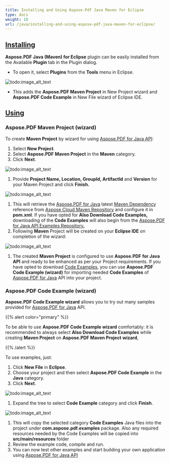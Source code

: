 ```yaml
---
title: Installing and Using Aspose.Pdf Java Maven for Eclipse
type: docs
weight: 10
url: /java/installing-and-using-aspose-pdf-java-maven-for-eclipse/
---
```


## <ins>**Installing**
**Aspose.PDF Java (Maven) for Eclipse** plugin can be easily installed from the Available **Plugin** tab in the Plugin dialog.

- To open it, select **Plugins** from the **Tools** menu in Eclipse. 

![todo:image_alt_text](http://i.imgur.com/PCMRMUT.png)

- This adds the **Aspose.PDF Maven Project** in New Project wizard and **Aspose.PDF Code Example** in New File wizard of Eclipse IDE.
## <ins>**Using**
### **Aspose.PDF Maven Project (wizard)**
To create **Maven Project** by wizard for using [Aspose.PDF for Java API](http://www.aspose.com/java/pdf-component.aspx):

1. Select **New Project**.
1. Select **Aspose.PDF Maven Project** in the **Maven** category.
1. Click **Next**. 

![todo:image_alt_text](http://i.imgur.com/6iywqND.png)

1. Provide **Project Name, Location, GroupId, ArtifactId** and **Version** for your Maven Project and click **Finish.** 

![todo:image_alt_text](http://i.imgur.com/zURjIn1.png)

1. This will retrieve the [Aspose.PDF for Java](http://www.aspose.com/java/pdf-component.aspx) latest [Maven Dependency](http://maven.aspose.com/repository/ext-release-local/com/aspose/aspose-pdf/) reference from [Aspose Cloud Maven Repository](http://maven.aspose.com/artifactory/webapp/home.html?0) and configure it in **pom.xml**. If you have opted for **Also Download Code Examples,** downloading of the **Code Examples** will also begin from the [Aspose.PDF for Java API Examples Repository. ](https://github.com/aspose-pdf/Aspose.PDF-for-Java/tree/master/Examples)
1. Following **Maven** Project will be created on your **Eclipse IDE** on completion of the wizard: 

![todo:image_alt_text](http://i.imgur.com/xRfHrku.png)

1. The created **Maven Project** is configured to use **Aspose.PDF for Java API** and ready to be enhanced as per your Project requirements.
   If you have opted to download [Code Examples](https://github.com/aspose-pdf/Aspose.PDF-for-Java/tree/master/Examples), you can use **Aspose.PDF Code Example (wizard)** for importing needed **Code Examples** of [Aspose.PDF for Java](http://www.aspose.com/java/pdf-component.aspx) API into your project.
### **Aspose.PDF Code Example (wizard)**
**Aspose.PDF Code Example wizard** allows you to try out many samples provided for [Aspose.PDF for Java](http://www.aspose.com/java/pdf-component.aspx) API.

{{% alert color="primary" %}} 

To be able to use **Aspose.PDF Code Example wizard** comfortably: it is recommended to always select **Also Download Code Examples** while creating **Maven Project** on **Aspose.PDF Maven Project** **wizard**,

{{% /alert %}} 

To use examples, just:

1. Click **New File** in **Eclipse**.
1. Choose your project and then select **Aspose.PDF Code Example** in the **Java** category.
1. Click **Next**. 

![todo:image_alt_text](http://i.imgur.com/AuWybe8.png)

1. Expand the tree to select **Code Example** category and click **Finish**. 

![todo:image_alt_text](http://i.imgur.com/PToFZjJ.png)

1. This will copy the selected category **Code Examples** Java files into the project under **com.aspose.pdf.examples** package. Also any required resources needed by the Code Examples will be copied into **src/main/resources** folder
1. Review the example code, compile and run.
1. You can now test other examples and start building your own application using [Aspose.PDF for Java API](http://www.aspose.com/java/pdf-component.aspx)
